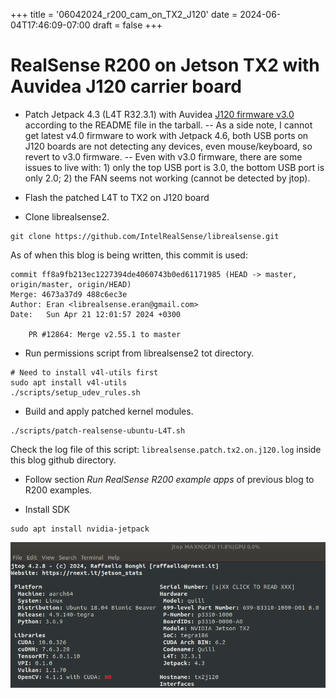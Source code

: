 +++
title = '06042024_r200_cam_on_TX2_J120'
date = 2024-06-04T17:46:09-07:00
draft = false
+++

# RealSense R200 on Jetson TX2 with Auvidea J120 carrier board

* Patch Jetpack 4.3 (L4T R32.3.1) with Auvidea [J120 firmware v3.0](https://auvidea.eu/download/firmware/J120/J90-J120-J130_4_3.tar.bz2) according to the README file in the tarball. 
-- As a side note, I cannot get latest v4.0 firmware to work with Jetpack 4.6, both USB ports on J120 boards are not detecting any devices, even mouse/keyboard, so revert to v3.0 firmware. 
-- Even with v3.0 firmware, there are some issues to live with: 1) only the top USB port is 3.0, the bottom USB port is only 2.0; 2) the FAN seems not working (cannot be detected by jtop). 

* Flash the patched L4T to TX2 on J120 board

* Clone librealsense2. 
```
git clone https://github.com/IntelRealSense/librealsense.git
```
As of when this blog is being written, this commit is used:
```
commit ff8a9fb213ec1227394de4060743b0ed61171985 (HEAD -> master, origin/master, origin/HEAD)
Merge: 4673a37d9 488c6ec3e
Author: Eran <librealsense.eran@gmail.com>
Date:   Sun Apr 21 12:01:57 2024 +0300

    PR #12864: Merge v2.55.1 to master

```
* Run permissions script from librealsense2 tot directory.
```
# Need to install v4l-utils first
sudo apt install v4l-utils
./scripts/setup_udev_rules.sh
```

* Build and apply patched kernel modules.
```
./scripts/patch-realsense-ubuntu-L4T.sh
```
Check the log file of this script: ```librealsense.patch.tx2.on.j120.log``` inside this blog github directory.

* Follow section *Run RealSense R200 example apps* of previous blog to R200 examples. 

* Install SDK
```
sudo apt install nvidia-jetpack
```

![jtop screenshot](tx2-on-j200-jtop.png "jtop running on TX2 with J120 carrier board")
